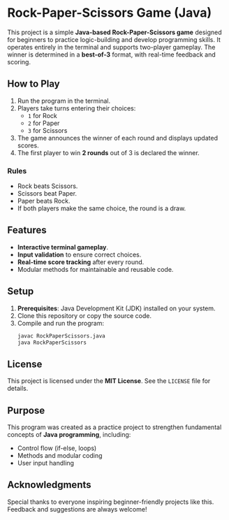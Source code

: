# **Rock-Paper-Scissors Game (Java)**

This project is a simple **Java-based Rock-Paper-Scissors game** designed for beginners to practice logic-building and develop programming skills. It operates entirely in the terminal and supports two-player gameplay. The winner is determined in a **best-of-3** format, with real-time feedback and scoring.

## **How to Play**
1. Run the program in the terminal.
2. Players take turns entering their choices:
   - `1` for Rock  
   - `2` for Paper  
   - `3` for Scissors  
3. The game announces the winner of each round and displays updated scores.  
4. The first player to win **2 rounds** out of 3 is declared the winner.

### **Rules**
- Rock beats Scissors.  
- Scissors beat Paper.  
- Paper beats Rock.  
- If both players make the same choice, the round is a draw.

## **Features**
- **Interactive terminal gameplay**.  
- **Input validation** to ensure correct choices.  
- **Real-time score tracking** after every round.  
- Modular methods for maintainable and reusable code.

## **Setup**
1. **Prerequisites**: Java Development Kit (JDK) installed on your system.  
2. Clone this repository or copy the source code.  
3. Compile and run the program:
   ```bash
   javac RockPaperScissors.java
   java RockPaperScissors
   ```

## **License**
This project is licensed under the **MIT License**. See the `LICENSE` file for details.

## **Purpose**
This program was created as a practice project to strengthen fundamental concepts of **Java programming**, including:
- Control flow (if-else, loops)  
- Methods and modular coding  
- User input handling  

## **Acknowledgments**
Special thanks to everyone inspiring beginner-friendly projects like this. Feedback and suggestions are always welcome!
